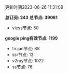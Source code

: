 更新时间2023-06-26 11:31:09

**总订阅: 243**
**总节点: 39061**
- vless节点: 50

**google ping有效节点: 1199**
- trojan节点: 88
- ssr节点: 13
- v2ray节点: 1022
- ss节点: 76
